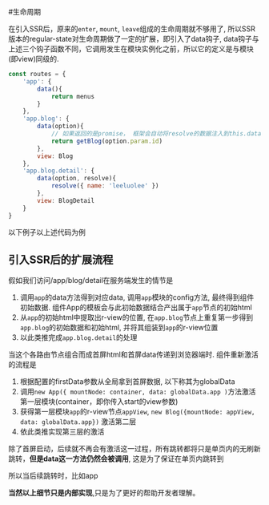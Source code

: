 
#生命周期

在引入SSR后，原来的`enter`, `mount`, `leave`组成的生命周期就不够用了, 所以SSR版本的regular-state对生命周期做了一定的扩展，即引入了data钩子, data钩子与上述三个钩子函数不同，它调用发生在模块实例化之前，所以它的定义是与模块(即view)同级的.

```js
const routes = {
    'app': { 
        data(){
            return menus
        }
    },
    'app.blog': {
        data(option){
            // 如果返回的是promise， 框架会自动将resolve的数据注入到this.data
            return getBlog(option.param.id)
        },
        view: Blog
    },
    'app.blog.detail': {
        data(option, resolve){
            resolve({ name: 'leeluolee' })
        },
        view: BlogDetail
    }
}
```

以下例子以上述代码为例


## 引入SSR后的扩展流程

假如我们访问/app/blog/detail在服务端发生的情节是

1. 调用`app`的data方法得到对应data, 调用`app`模块的config方法, 最终得到组件初始数据. 组件App的模板会与此初始数据结合产出属于`app`节点的初始html
2. 从`app`的初始html中提取出r-view的位置, 在`app.blog`节点上重复第一步得到`app.blog`的初始数据和初始html, 并将其组装到`app`的r-view位置
3. 以此类推完成`app.blog.detail`的处理

当这个各路由节点组合而成首屏html和首屏data传递到浏览器端时. 组件重新激活的流程是

1. 根据配置的firstData参数从全局拿到首屏数据, 以下称其为globalData
2. 调用`new App({ mountNode: container, data: globalData.app )`方法激活第一层模块(container，即你传入start的view参数)
3. 获得第一层模块`app`的r-view节点`appView`, `new Blog({mountNode: appView, data: globalData.app})` 激活第二层
4. 依此类推实现第三层的激活

除了首屏启动，后续就不再会有激活这一过程，所有跳转都将只是单页内的无刷新跳转，__但是data这一方法仍然会被调用__, 这是为了保证在单页内跳转到

所以当后续跳转时，比如app




__当然以上细节只是内部实现__,只是为了更好的帮助开发者理解。
  
